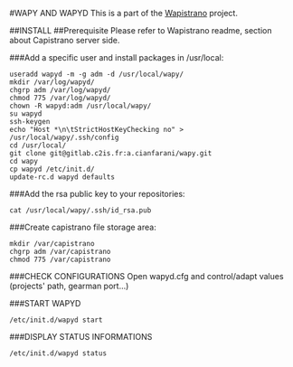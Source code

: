 #WAPY AND WAPYD
This is a part of the  [Wapistrano](https://github.com/c2is/) project. 

##INSTALL
##Prerequisite
Please refer to Wapistrano readme, section about Capistrano server side.

###Add a specific user and install packages in /usr/local:

```shell
useradd wapyd -m -g adm -d /usr/local/wapy/
mkdir /var/log/wapyd/
chgrp adm /var/log/wapyd/
chmod 775 /var/log/wapyd/
chown -R wapyd:adm /usr/local/wapy/
su wapyd
ssh-keygen
echo "Host *\n\tStrictHostKeyChecking no" > /usr/local/wapy/.ssh/config
cd /usr/local/
git clone git@gitlab.c2is.fr:a.cianfarani/wapy.git
cd wapy
cp wapyd /etc/init.d/
update-rc.d wapyd defaults
```

###Add the rsa public key to your repositories:
```
cat /usr/local/wapy/.ssh/id_rsa.pub
```

###Create capistrano file storage area:

```shell
mkdir /var/capistrano
chgrp adm /var/capistrano
chmod 775 /var/capistrano
```

###CHECK CONFIGURATIONS
Open wapyd.cfg and control/adapt values (projects' path, gearman port...)

###START WAPYD
```
/etc/init.d/wapyd start
```

###DISPLAY STATUS INFORMATIONS
```
/etc/init.d/wapyd status
```

